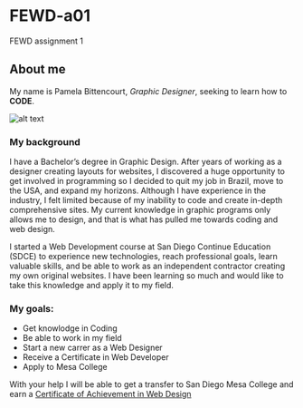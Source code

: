 # FEWD-a01
FEWD assignment 1

## About me
My name is Pamela Bittencourt, *Graphic Designer*, seeking to learn how to **CODE**.

![alt text](https://media-exp1.licdn.com/dms/image/C5603AQEIvQQstW2hkg/profile-displayphoto-shrink_100_100/0?e=1586995200&v=beta&t=LRnL1CUs9ot8kqb8koST7SvQjdRPmsEuoCDVTC4K7Bs)

### My background

I have a Bachelor’s degree in Graphic Design. After years of working as a designer creating layouts for websites, I discovered a huge opportunity to get involved in programming so I decided to quit my job in Brazil, move to the USA, and expand my horizons. 
Although I have experience in the industry, I felt limited because of my inability to code and create in-depth comprehensive sites. My current knowledge in graphic programs only allows me to design, and that is what has pulled me towards coding and web design. 

I started a Web Development course at San Diego Continue Education (SDCE) to experience new technologies, reach professional goals, learn valuable skills, and be able to work as an independent contractor creating my own original websites. I have been learning so much and would like to take this knowledge and apply it to my field. 

### My goals:
* Get knowlodge in Coding
* Be able to work in my field
* Start a new carrer as a Web Designer
* Receive a Certificate in Web Developer
* Apply to Mesa College

With your help I will be able to get a transfer to San Diego Mesa College and earn a [Certificate of Achievement in Web Design](http://www.sdmesa.edu/academics/academic-programs/web-development.shtml)